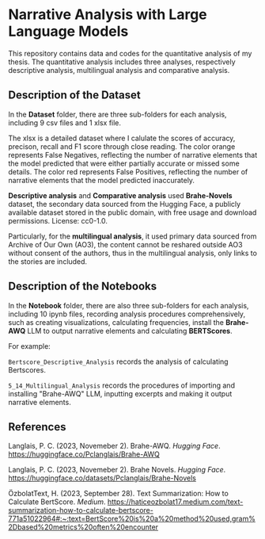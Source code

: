 # Narrative Analysis with Large Language Models
This repository contains data and codes for the quantitative analysis of my thesis. The quantitative analysis includes three analyses, respectively descriptive analysis, multilingual analysis and comparative analysis.

## Description of the Dataset

In the **Dataset** folder, there are three sub-folders for each analysis, including 9 csv files and 1 xlsx file. 

The xlsx is a detailed dataset where I calulate the scores of accuracy, precison, recall and F1 score through close reading. The color orange represents False Negatives, reflecting the number of narrative elements that the model predicted that were either partially accurate or missed some details. The color red represents False Positives, reflecting the number of narrative elements that the model predicted inaccurately.

**Descriptive analysis** and **Comparative analysis** used **Brahe-Novels** dataset, the secondary data sourced from the Hugging Face, a publicly available dataset stored in the public domain, with free usage and download permissions. License: cc0-1.0.

Particularly, for the **multilingual analysis**, it used primary data sourced from Archive of Our Own (AO3), the content cannot be reshared outside AO3 without consent of the authors, thus in the multilingual analysis, only links to the stories are included.

## Description of the Notebooks

In the **Notebook** folder, there are also three sub-folders for each analysis, including 10 ipynb files, recording analysis procedures comprehensively, such as creating visualizations, calculating frequencies, install the **Brahe-AWQ** LLM to output narrative elements and calculating **BERTScores**.

For example:

`Bertscore_Descriptive_Analysis` records the analysis of calculating Bertscores.

`5_14_Multilingual_Analysis` records the procedures of importing and installing "Brahe-AWQ" LLM, inputting excerpts and making it output narrative elements.

## References
Langlais, P. C. (2023, Novemeber 2). Brahe-AWQ. *Hugging Face*. https://huggingface.co/Pclanglais/Brahe-AWQ

Langlais, P. C. (2023, Novemeber 2). Brahe Novels. *Hugging Face*. https://huggingface.co/datasets/Pclanglais/Brahe-Novels

ÖzbolatText, H. (2023, September 28). Text Summarization: How to Calculate BertScore. *Medium*. https://haticeozbolat17.medium.com/text-summarization-how-to-calculate-bertscore-771a51022964#:~:text=BertScore%20is%20a%20method%20used,gram%2Dbased%20metrics%20often%20encounter
